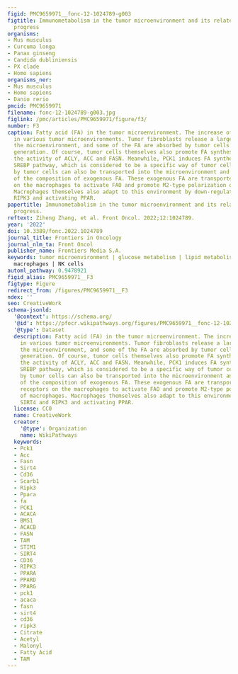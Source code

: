 ```yaml
---
figid: PMC9659971__fonc-12-1024789-g003
figtitle: Immunometabolism in the tumor microenvironment and its related research
  progress
organisms:
- Mus musculus
- Curcuma longa
- Panax ginseng
- Candida dubliniensis
- PX clade
- Homo sapiens
organisms_ner:
- Mus musculus
- Homo sapiens
- Danio rerio
pmcid: PMC9659971
filename: fonc-12-1024789-g003.jpg
figlink: /pmc/articles/PMC9659971/figure/f3/
number: F3
caption: Fatty acid (FA) in the tumor microenvironment. The increase of FA exists
  in various tumor microenvironments. Tumor fibroblasts release a large of FA into
  the microenvironment, and some of the FA are absorbed by tumor cells for energy
  generation. Of course, tumor cells themselves also promote FA synthesis by increasing
  the activity of ACLY, ACC and FASN. Meanwhile, PCK1 induces FA synthesis through
  SREBP pathway, which is considered to be a specific way of tumor cells. FA produced
  by tumor cells can also be transported into the microenvironment and become part
  of the composition of exogenous FA. These exogenous FA are transported by CD36 receptors
  on the macrophages to activate FAO and promote M2-type polarization of macrophages.
  Macrophages themselves also adapt to this environment by down-regulation SIRT4 and
  RIPK3 and activating PPAR.
papertitle: Immunometabolism in the tumor microenvironment and its related research
  progress.
reftext: Ziheng Zhang, et al. Front Oncol. 2022;12:1024789.
year: '2022'
doi: 10.3389/fonc.2022.1024789
journal_title: Frontiers in Oncology
journal_nlm_ta: Front Oncol
publisher_name: Frontiers Media S.A.
keywords: tumor microenvironment | glucose metabolism | lipid metabolism | Tregs |
  macrophages | NK cells
automl_pathway: 0.9478921
figid_alias: PMC9659971__F3
figtype: Figure
redirect_from: /figures/PMC9659971__F3
ndex: ''
seo: CreativeWork
schema-jsonld:
  '@context': https://schema.org/
  '@id': https://pfocr.wikipathways.org/figures/PMC9659971__fonc-12-1024789-g003.html
  '@type': Dataset
  description: Fatty acid (FA) in the tumor microenvironment. The increase of FA exists
    in various tumor microenvironments. Tumor fibroblasts release a large of FA into
    the microenvironment, and some of the FA are absorbed by tumor cells for energy
    generation. Of course, tumor cells themselves also promote FA synthesis by increasing
    the activity of ACLY, ACC and FASN. Meanwhile, PCK1 induces FA synthesis through
    SREBP pathway, which is considered to be a specific way of tumor cells. FA produced
    by tumor cells can also be transported into the microenvironment and become part
    of the composition of exogenous FA. These exogenous FA are transported by CD36
    receptors on the macrophages to activate FAO and promote M2-type polarization
    of macrophages. Macrophages themselves also adapt to this environment by down-regulation
    SIRT4 and RIPK3 and activating PPAR.
  license: CC0
  name: CreativeWork
  creator:
    '@type': Organization
    name: WikiPathways
  keywords:
  - Pck1
  - Acc
  - Fasn
  - Sirt4
  - Cd36
  - Scarb1
  - Ripk3
  - Ppara
  - fa
  - PCK1
  - ACACA
  - BMS1
  - ACACB
  - FASN
  - TAM
  - STIM1
  - SIRT4
  - CD36
  - RIPK3
  - PPARA
  - PPARD
  - PPARG
  - pck1
  - acaca
  - fasn
  - sirt4
  - cd36
  - ripk3
  - Citrate
  - Acetyl
  - Malonyl
  - Fatty Acid
  - TAM
---
```

